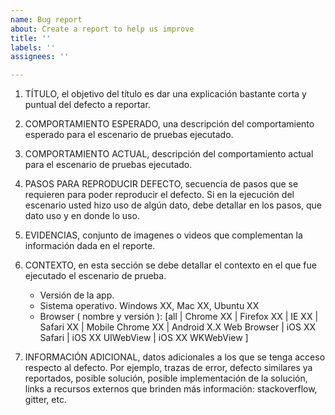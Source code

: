 ```yaml
---
name: Bug report
about: Create a report to help us improve
title: ''
labels: ''
assignees: ''

---
```


1. TÍTULO, el objetivo del título es dar una explicación bastante corta y puntual del defecto a reportar.

2. COMPORTAMIENTO ESPERADO, una descripción del comportamiento esperado para el escenario de pruebas ejecutado.

3. COMPORTAMIENTO ACTUAL, descripción del comportamiento actual para el escenario de pruebas ejecutado.

4. PASOS PARA REPRODUCIR DEFECTO, secuencia de pasos que se requieren para poder reproducir el defecto. Si en la ejecución del escenario usted hizo uso de algún dato, debe detallar en los pasos, que dato uso y en donde lo uso.

5. EVIDENCIAS, conjunto de imagenes o videos que complementan la información dada en el reporte.

6. CONTEXTO, en esta sección se debe detallar el contexto en el que fue ejecutado el escenario de prueba.
    * Versión de la app.
    * Sistema operativo. Windows XX, Mac XX, Ubuntu XX
    * Browser ( nombre y versión ): [all | Chrome XX | Firefox XX | IE XX | Safari XX | Mobile Chrome XX |  Android X.X Web Browser | iOS XX Safari | iOS XX UIWebView | iOS XX  WKWebView ]

7. INFORMACIÓN ADICIONAL, datos adicionales a los que se tenga acceso respecto al defecto. Por ejemplo, trazas de error, defecto similares ya reportados, posible solución, posible implementación de la solución, links a recursos externos que brinden más información: stackoverflow, gitter, etc.
